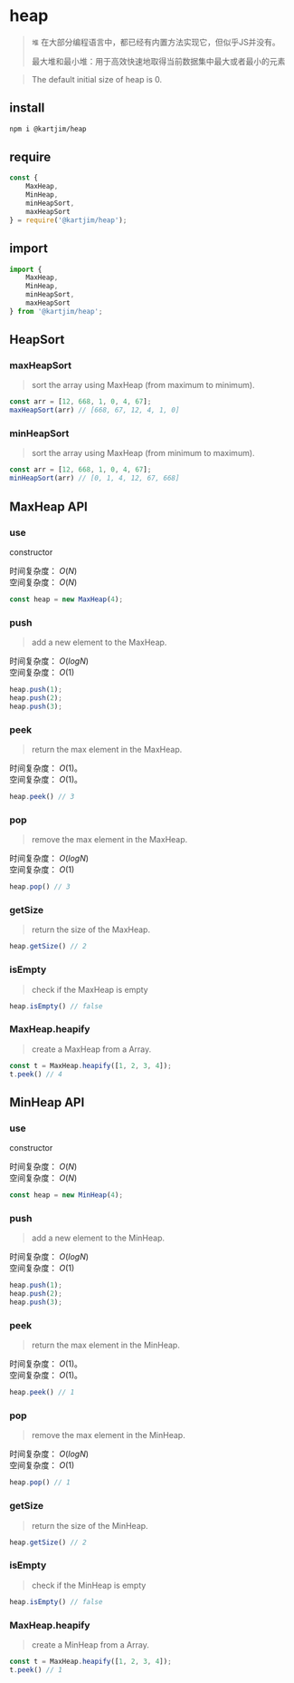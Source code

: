 # heap

> `堆` 在大部分编程语言中，都已经有内置方法实现它，但似乎JS并没有。
>
> 最大堆和最小堆：用于高效快速地取得当前数据集中最大或者最小的元素

> The default initial size of heap is 0.  

<!-- 
插入：找到第一个空子节点，插入，然后与父节点不断替换，直到符合特点
删除：找到最后一个子节点，放到根上，然后与子节点不断替换，直到符合特点

0 处为个数
父节点：n/2
左节点：n*2
右节点：n*1+1
叶子节点个数：索引大于 n/2 的都是 
 -->

## install
```sh
npm i @kartjim/heap
```
## require
```js
const {
    MaxHeap,
    MinHeap,
    minHeapSort,
    maxHeapSort
} = require('@kartjim/heap');
```

## import 
```js
import {
    MaxHeap,
    MinHeap,
    minHeapSort,
    maxHeapSort
} from '@kartjim/heap';
```

## HeapSort
### maxHeapSort
> sort the array using MaxHeap (from maximum to minimum).

```js
const arr = [12, 668, 1, 0, 4, 67];
maxHeapSort(arr) // [668, 67, 12, 4, 1, 0]
```
### minHeapSort
> sort the array using MaxHeap (from minimum to maximum).

```js
const arr = [12, 668, 1, 0, 4, 67];
minHeapSort(arr) // [0, 1, 4, 12, 67, 668]
```

## MaxHeap API
### use
constructor 

时间复杂度： $O(N)$    
空间复杂度： $O(N)$  
```js
const heap = new MaxHeap(4);
```

### push
> add a new element to the MaxHeap.  

时间复杂度： $O(log N)$  
空间复杂度： $O(1)$
```js
heap.push(1);
heap.push(2);
heap.push(3);
```

### peek
> return the max element in the MaxHeap.  

时间复杂度： $O(1)$。  
空间复杂度： $O(1)$。
```js
heap.peek() // 3
```

### pop
> remove the max element in the MaxHeap.  

时间复杂度： $O(log N)$      
空间复杂度： $O(1)$
```js
heap.pop() // 3
```

### getSize
> return the size of the MaxHeap.

```js
heap.getSize() // 2
```
### isEmpty
> check if the MaxHeap is empty

```js
heap.isEmpty() // false
```
### MaxHeap.heapify
> create a MaxHeap from a Array.

```js
const t = MaxHeap.heapify([1, 2, 3, 4]);
t.peek() // 4
```

## MinHeap API
### use
constructor 

时间复杂度： $O(N)$    
空间复杂度： $O(N)$  
```js
const heap = new MinHeap(4);
```

### push
> add a new element to the MinHeap.  

时间复杂度： $O(log N)$  
空间复杂度： $O(1)$
```js
heap.push(1);
heap.push(2);
heap.push(3);
```

### peek
> return the max element in the MinHeap.  

时间复杂度： $O(1)$。  
空间复杂度： $O(1)$。
```js
heap.peek() // 1
```

### pop
> remove the max element in the MinHeap.  

时间复杂度： $O(log N)$      
空间复杂度： $O(1)$
```js
heap.pop() // 1
```

### getSize
> return the size of the MinHeap.

```js
heap.getSize() // 2
```
### isEmpty
> check if the MinHeap is empty

```js
heap.isEmpty() // false
```
### MaxHeap.heapify
> create a MinHeap from a Array.

```js
const t = MaxHeap.heapify([1, 2, 3, 4]);
t.peek() // 1
```


